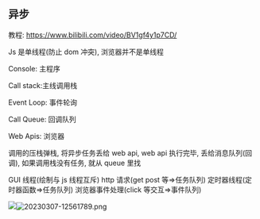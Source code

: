 ## 异步

教程: https://www.bilibili.com/video/BV1gf4y1p7CD/

Js 是单线程(防止 dom 冲突), 浏览器并不是单线程

Console: 主程序

Call stack:主线调用栈

Event Loop: 事件轮询

Call Queue: 回调队列

Web Apis: 浏览器

调用的压栈弹栈, 将异步任务丢给 web api, web api 执行完毕, 丢给消息队列(回调), 如果调用栈没有任务, 就从 queue 里找

GUI 线程(绘制与 js 线程互斥)
http 请求(get post 等=>任务队列)
定时器线程(定时器函数=>任务队列)
浏览器事件处理(click 等交互=>事件队列)

![](https://image-1300893378.cos.ap-shanghai.myqcloud.com/vscode/202303060017953.png)![20230307-12561789.png](https://img.yuelili.com/vscode/20230307-12561789.png)
